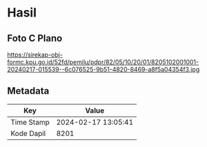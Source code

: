 # Hasil

## Foto C Plano

https://sirekap-obj-formc.kpu.go.id/52fd/pemilu/pdpr/82/05/10/20/01/8205102001001-20240217-015539--6c076525-9b51-4820-8469-a8f5a04354f3.jpg


## Metadata

| Key        | Value               |
| ---------- | ------------------- |
| Time Stamp | 2024-02-17 13:05:41 |
| Kode Dapil | 8201                |



